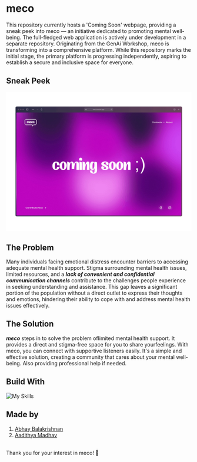 # meco

This repository currently hosts a 'Coming Soon' webpage, providing a sneak peek into meco — an initiative dedicated to promoting mental well-being. The full-fledged web application is actively under development in a separate repository. Originating from the GenAi Workshop, meco is transforming into a comprehensive platform. While this repository marks the initial stage, the primary platform is progressing independently, aspiring to establish a secure and inclusive space for everyone.



## Sneak Peek

[![meco](public/meco-browser-mockup.png)](https://meco.vercel.app)



## The Problem

Many individuals facing emotional distress encounter barriers to
accessing adequate mental health support. Stigma surrounding
mental health issues, limited resources, and a _**lack of convenient
and confidential communication channels**_ contribute to the
challenges people experience in seeking understanding and
assistance. This gap leaves a significant portion of the
population without a direct outlet to express their thoughts and
emotions, hindering their ability to cope with and address mental
health issues effectively.



## The Solution

_**meco**_ steps in to solve the problem oflimited mental health
support. It provides a direct and stigma-free space for you to
share yourfeelings. With meco, you can connect with supportive
listeners easily. It's a simple and effective solution, creating a
community that cares about your mental well-being. Also
providing professional help if needed.



## Build With
![My Skills](https://skillicons.dev/icons?i=js,html,css,react,vite,figma,vercel)



## Made by

1. [Abhay Balakrishnan](https://github.com/ABHAY-100/)
2. [Aadithya Madhav](https://github.com/aadithyayy)



<br/>
Thank you for your interest in meco! 🤝
